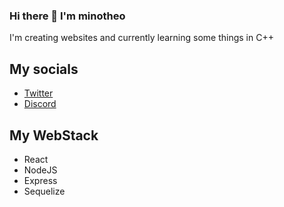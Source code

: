 ### Hi there 👋 I'm minotheo

I'm creating websites and currently learning some things in C++

## My socials 

- [Twitter](https://twitter.com/minotheo)
- [Discord](https://discord.com/invite/mdwVmbU)

## My WebStack
- React
- NodeJS
- Express
- Sequelize
<!--
**minotheo/minotheo** is a ✨ _special_ ✨ repository because its `README.md` (this file) appears on your GitHub profile.

Here are some ideas to get you started:

- 🔭 I’m currently working on ...
- 🌱 I’m currently learning ...
- 👯 I’m looking to collaborate on ...
- 🤔 I’m looking for help with ...
- 💬 Ask me about ...
- 📫 How to reach me: ...
- 😄 Pronouns: ...
- ⚡ Fun fact: ...
-->
